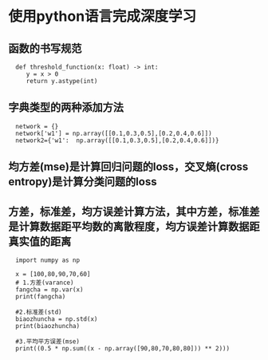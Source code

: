# 使用python语言完成深度学习

## 函数的书写规范
   
      def threshold_function(x: float) -> int:
         y = x > 0
         return y.astype(int)

## 字典类型的两种添加方法

      network = {}
      network['w1'] = np.array([[0.1,0.3,0.5],[0.2,0.4,0.6]])
      network2={'w1':  np.array([[0.1,0.3,0.5],[0.2,0.4,0.6]])}
      
## 均方差(mse)是计算回归问题的loss，交叉熵(cross entropy)是计算分类问题的loss

##  方差，标准差，均方误差计算方法，其中方差，标准差是计算数据距平均数的离散程度，均方误差计算数据距真实值的距离

      import numpy as np

      x = [100,80,90,70,60]
      # 1.方差(varance)
      fangcha = np.var(x)
      print(fangcha)

      #2.标准差(std)
      biaozhuncha = np.std(x)
      print(biaozhuncha)

      #3.平均平方误差(mse)
      print((0.5 * np.sum((x - np.array([90,80,70,80,80])) ** 2)))
